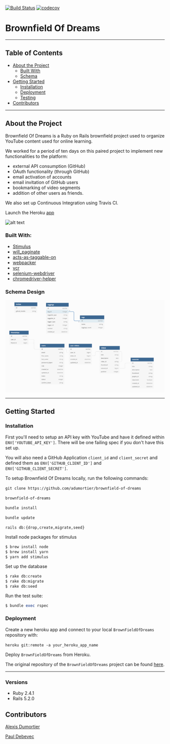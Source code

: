 [![Build Status](https://travis-ci.com/adumortier/brownfield-of-dreams.svg?branch=master)](https://travis-ci.com/github/adumortier/brownfield-of-dreams)
[![codecov](https://codecov.io/gh/adumortier/brownfield-of-dreams/branch/master/graph/badge.svg)](https://codecov.io/gh/adumortier/brownfield-of-dreams)

# Brownfield Of Dreams
___
<!-- TABLE OF CONTENTS -->
## Table of Contents

* [About the Project](#about-the-project)
  * [Built With](#built-with)
  * [Schema](#schema-design)
* [Getting Started](#getting-started)
  * [Installation](#installation)
  * [Deployment](#deployment)
  * [Testing](#testing)
* [Contributors](#contributors)

___
## About the Project

Brownfield Of Dreams is a Ruby on Rails brownfield project used to organize YouTube content used for online learning. 

We worked for a period of ten days on this paired project to implement new functionalities to the platform: 

* external API consumption (GitHub)
* OAuth functionality (through GitHub)
* email activation of accounts
* email invitation of GitHub users
* bookmarking of video segments
* addition of other users as friends. 

We also set up Continuous Integration using Travis CI. 

Launch the Heroku [app](https://thebrownfieldofdream.herokuapp.com/)

![alt text](app/assets/images/demo.gif)

### Built With:

* [Stimulus](https://github.com/stimulusjs/stimulus)
* [will_paginate](https://github.com/mislav/will_paginate)
* [acts-as-taggable-on](https://github.com/mbleigh/acts-as-taggable-on)
* [webpacker](https://github.com/rails/webpacker)
* [vcr](https://github.com/vcr/vcr)
* [selenium-webdriver](https://www.seleniumhq.org/docs/03_webdriver.jsp)
* [chromedriver-helper](http://chromedriver.chromium.org/)

### Schema Design

![alt text](app/assets/images/scheme_brownfield.png)
___
## Getting Started

### Installation

First you'll need to setup an API key with YouTube and have it defined within `ENV['YOUTUBE_API_KEY']`. There will be one failing spec if you don't have this set up.

You will also need a GitHub Application `client_id` and `client_secret` and defined them as  `ENV['GITHUB_CLIENT_ID']` and 
  `ENV['GITHUB_CLIENT_SECRET']`.
  
To setup Brownfield Of Dreams locally, run the following commands:

`git clone https://github.com/adumortier/brownfield-of-dreams`

`brownfield-of-dreams`

`bundle install`

`bundle update`

`rails db:{drop,create,migrate,seed}`

Install node packages for stimulus
```
$ brew install node
$ brew install yarn
$ yarn add stimulus
```

Set up the database
```
$ rake db:create
$ rake db:migrate
$ rake db:seed
```

Run the test suite:
```ruby
$ bundle exec rspec
```
### Deployment

Create a new heroku app and connect to your local `BrownFieldOfDreams` repository with:

`heroku git:remote -a your_heroku_app_name`

Deploy `BrownFieldOfDreams` from Heroku.

The original repository of the `BrownFieldOfDreams` project can be found [here](https://github.com/turingschool-examples/brownfield-of-dreams).
___

### Versions
* Ruby 2.4.1
* Rails 5.2.0

## Contributors

[Alexis Dumortier](https://github.com/adumortier)

[Paul Debevec](https://github.com/PaulDebevec) 
